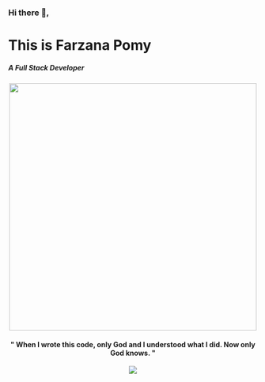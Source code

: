 

### Hi there 👋, 
<h1>This is Farzana Pomy</h1>

<h5>A Full Stack Developer</h5>

<div id="header" align="center">
  <img src="https://media.giphy.com/media/L1R1tvI9svkIWwpVYr/giphy.gif" width="500" width="500"/>
<h4  background-color="blue">" When I wrote this code, only God and I understood what I did. Now only God knows. " </h4>

</div>
  <p align="center">
  <a href="https://skillicons.dev">
    <img src="https://skillicons.dev/icons?i=js,c,cpp,express,firebase,mongodb,redux,stackoverflow,tailwind,materialui,bootstrap,css,git,react," />
  </a>
</p>


